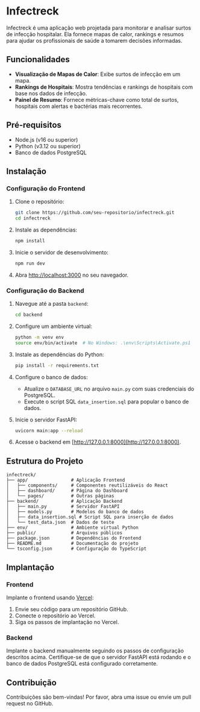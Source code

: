 # Infectreck

Infectreck é uma aplicação web projetada para monitorar e analisar surtos de infecção hospitalar. Ela fornece mapas de calor, rankings e resumos para ajudar os profissionais de saúde a tomarem decisões informadas.

## Funcionalidades

- **Visualização de Mapas de Calor**: Exibe surtos de infecção em um mapa.
- **Rankings de Hospitais**: Mostra tendências e rankings de hospitais com base nos dados de infecção.
- **Painel de Resumo**: Fornece métricas-chave como total de surtos, hospitais com alertas e bactérias mais recorrentes.

## Pré-requisitos

- Node.js (v16 ou superior)
- Python (v3.12 ou superior)
- Banco de dados PostgreSQL

## Instalação

### Configuração do Frontend

1. Clone o repositório:

   ```bash
   git clone https://github.com/seu-repositorio/infectreck.git
   cd infectreck
   ```

2. Instale as dependências:

   ```bash
   npm install
   ```

3. Inicie o servidor de desenvolvimento:

   ```bash
   npm run dev
   ```

4. Abra [http://localhost:3000](http://localhost:3000) no seu navegador.

### Configuração do Backend

1. Navegue até a pasta `backend`:

   ```bash
   cd backend
   ```

2. Configure um ambiente virtual:

   ```bash
   python -m venv env
   source env/bin/activate  # No Windows: .\env\Scripts\Activate.ps1
   ```

3. Instale as dependências do Python:

   ```bash
   pip install -r requirements.txt
   ```

4. Configure o banco de dados:

   - Atualize o `DATABASE_URL` no arquivo `main.py` com suas credenciais do PostgreSQL.
   - Execute o script SQL `data_insertion.sql` para popular o banco de dados.

5. Inicie o servidor FastAPI:

   ```bash
   uvicorn main:app --reload
   ```

6. Acesse o backend em [http://127.0.0.1:8000](http://127.0.0.1:8000).

## Estrutura do Projeto

```
infectreck/
├── app/                # Aplicação Frontend
│   ├── components/     # Componentes reutilizáveis do React
│   ├── dashboard/      # Página do Dashboard
│   └── pages/          # Outras páginas
├── backend/            # Aplicação Backend
│   ├── main.py         # Servidor FastAPI
│   ├── models.py       # Modelos do banco de dados
│   ├── data_insertion.sql # Script SQL para inserção de dados
│   └── test_data.json  # Dados de teste
├── env/                # Ambiente virtual Python
├── public/             # Arquivos públicos
├── package.json        # Dependências do Frontend
├── README.md           # Documentação do projeto
└── tsconfig.json       # Configuração do TypeScript
```

## Implantação

### Frontend

Implante o frontend usando [Vercel](https://vercel.com/):

1. Envie seu código para um repositório GitHub.
2. Conecte o repositório ao Vercel.
3. Siga os passos de implantação no Vercel.

### Backend

Implante o backend manualmente seguindo os passos de configuração descritos acima. Certifique-se de que o servidor FastAPI está rodando e o banco de dados PostgreSQL está configurado corretamente.

## Contribuição

Contribuições são bem-vindas! Por favor, abra uma issue ou envie um pull request no GitHub.
